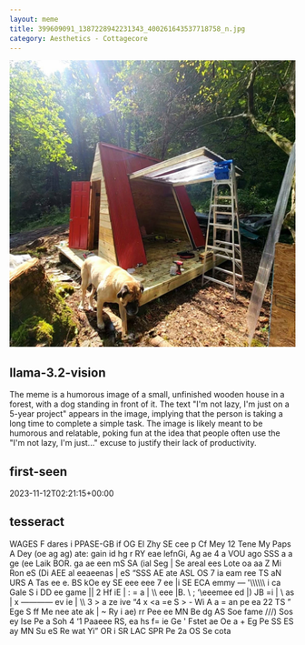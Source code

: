 ```yaml
---
layout: meme
title: 399609091_1387228942231343_400261643537718758_n.jpg
category: Aesthetics - Cottagecore
---
```


<div markdown="0"><a href="399609091_1387228942231343_400261643537718758_n.jpg"><img class="photo" src="399609091_1387228942231343_400261643537718758_n.jpg" /></a>

<h2>llama-3.2-vision</h2>
<p title="Llama-3.2-Vision-11B is a really good model that probably gets the visual details right but doesn't understand literary or media references, and often fails to accurately represent the physical arrangement of objects and the implied relationships between the objects.">The meme is a humorous image of a small, unfinished wooden house in a forest, with a dog standing in front of it. The text &quot;I&#x27;m not lazy, I&#x27;m just on a 5-year project&quot; appears in the image, implying that the person is taking a long time to complete a simple task. The image is likely meant to be humorous and relatable, poking fun at the idea that people often use the &quot;I&#x27;m not lazy, I&#x27;m just...&quot; excuse to justify their lack of productivity.</p>

<h2>first-seen</h2>
<p title="Because Git doesn't preserve file modification times, this metadata file contains the file's modification time when it was added to the library.">2023-11-12T02:21:15+00:00</p>

<h2>tesseract</h2>
<p title="Tesseract is often terrible and just gives a lot of nonsense characters, but it used to be the state of the art, and usually it is better at correctly representing text than llama-3.2-vision-11b.">WAGES F dares i PPASE-GB if OG El Zhy SE cee p Cf Mey 12 Tene My Paps A Dey (oe ag ag) ate: gain id hg r RY eae lefnGi, Ag ae 4 a VOU ago SSS a a ge (ee Laik BOR. ga ae een mS SA (ial Seg | Se areal ees Lote oa aa Z Mi Ron eS (Di AEE al eeaeenas | eS “SSS AE ate ASL OS 7 ia eam ree TS aN URS A Tas ee e. BS kOe ey SE eee eee 7 ee |i SE ECA emmy — &#x27;\\\\\\ i ca Gale S i DD ee game || 2 Hf iE | : = a | \\ eee |B. \ ; ‘\eeemee ed |) JB =i | \ as | x ———— ev ie | \\ 3 &gt; a ze ive “4 x &lt;a =e S &gt; - Wi A a = an pe ea 22 TS ” Ege S ff Me nee ate ak | ~ Ry i ae) rr Pee ee MN Be dg AS Soe fame ///) Sos ey Ise Pe a Soh 4 ‘1 Paaeee RS, ea hs f= ie Ge &#x27; Fstet ae Oe a + Eg Pe SS ES ay MN Su eS Re wat Yi” OR i SR LAC SPR Pe 2a OS Se cota</p>

</div>

